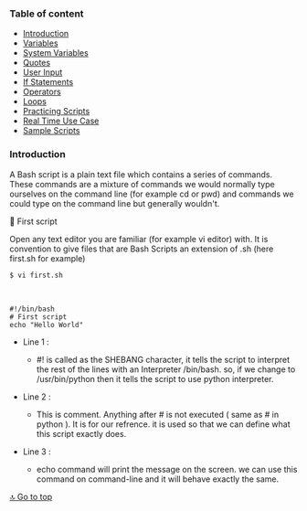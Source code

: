 ### Table of content

* [Introduction](#introduction)
* [Variables](#Variables)
* [System Variables](#System-Variables)
* [Quotes](#Quotes)
* [User Input](#User-Input)
* [If Statements](#If-Statements)
* [Operators](#Operators)
* [Loops](#Loops)
* [Practicing Scripts](#Sample-Scripts)
* [Real Time Use Case](#Real-Time-Use-Case)
* [Sample Scripts](#Sample-Scripts)


### Introduction 

<p> A Bash script is a plain text file which contains a series of commands. These commands are a mixture of commands we would normally type ourselves on the command line (for example cd or pwd) and commands we could type on the command line but generally wouldn't.</p>

🔹 First script
 <p> Open any text editor you are familiar (for example vi editor) with. It is convention to give files that are Bash Scripts an extension of .sh (here first.sh for example) </p>

 ```
 $ vi first.sh
 ```
 <br>
 
 ```
#!/bin/bash
# First script
echo "Hello World"
 ```
* Line 1 :
  - #! is called as the SHEBANG character, it tells the script to interpret the rest of the lines with an Interpreter /bin/bash. so, if we change to /usr/bin/python then it tells the script to use python interpreter.

* Line 2 :
    - This is comment. Anything after # is not executed ( same as # in python ). It is for our refrence. it is used so that we can define what this script exactly does.

* Line 3 :
    - echo command will print the message on the screen. we can use this command on command-line and it will behave exactly the same.


[🔝 Go to top](#table-of-content)
